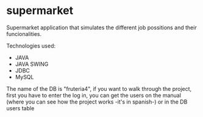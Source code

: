 # supermarket
Supermarket application that simulates the different job possitions and their funcionalities.

Technologies used:
  - JAVA
  - JAVA SWING
  - JDBC
  - MySQL
  
  
The name of the DB is "fruteria4", if you want to walk through the project, first you have to enter the log in, you can get the users on the manual (where you can see how the project works -it's in spanish-) or in the DB users table 
